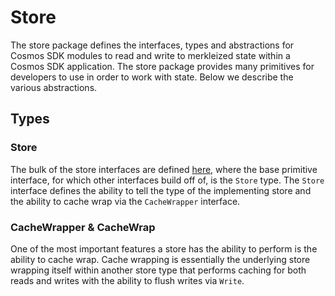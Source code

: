 # Store

The store package defines the interfaces, types and abstractions for Cosmos SDK
modules to read and write to merkleized state within a Cosmos SDK application.
The store package provides many primitives for developers to use in order to
work with state. Below we describe the various abstractions.

## Types

### Store

The bulk of the store interfaces are defined [here](https://github.com/cosmos/cosmos-sdk/blob/main/store/types/store.go),
where the base primitive interface, for which other interfaces build off of, is
the `Store` type. The `Store` interface defines the ability to tell the type of
the implementing store and the ability to cache wrap via the `CacheWrapper` interface.

### CacheWrapper & CacheWrap

One of the most important features a store has the ability to perform is the
ability to cache wrap. Cache wrapping is essentially the underlying store wrapping
itself within another store type that performs caching for both reads and writes
with the ability to flush writes via `Write`.
